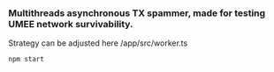 ### Multithreads asynchronous TX spammer, made for testing UMEE network survivability.

Strategy can be adjusted here /app/src/worker.ts

```bash
npm start
```

